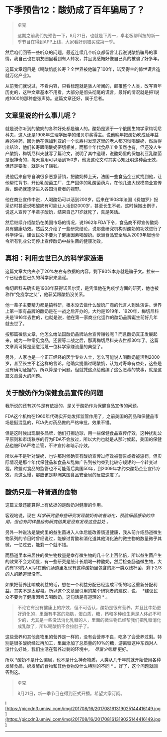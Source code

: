 # 下季预告12：酸奶成了百年骗局了？

> 卓克
> 
> 这期之前我们先预告一下，8月21日，也就是下周一，卓老板聊科技的新一季节目在得到APP上线，大家看好别错买成第一季。

然后咱们回答一些听众的问题，最近连续几个听众都留言让我说说酸奶骗局的事情，我自己也在朋友圈里看到有人转发，并且发感慨好像自己真的被骗了好多年。

这篇文章题目是《喝酸奶能长寿？全世界被他骗了100年，诺奖得主的惊世谎言造就万亿产业》。

从前我们就说过，不看内容，只看标题就是骇人听闻的，颠覆整个人类，改写百年历史的，这种文章基本不用看，大部分是彻头彻尾的谎言，最好的情况就是把1说成1000的那种虚张声势。这篇文章还好，属于后者。

## 文章里说的什么事儿呢？

就是说你听到的酸奶的各种好处都是骗人的。酸奶是源于一个俄国生物学家梅切尼科夫，这人还是1908年生理学医学的诺贝尔奖得主。说他晚年把酸奶吹成延年益寿的神药，因为他在保加利亚的一个长寿村发现这里的老人都习惯喝酸奶，然后得出结论，他们长寿跟喝酸奶密切相关，而那个年代食品工业虽然也有，但还没人生产酸奶，梅切尼科夫就写了篇论文，说明了其中道理，说酸奶里的保加利亚乳酸菌是很神奇的，每天食用可以活到150岁，他发这论文时其实心知肚明这种菌无效，但还是要发，就是为了赚钱。

说他后来自导自演很多恶意营销，把酸奶捧上天，法国一些食品企业就找到他，让他帮忙背书，开设乳酸菌工厂，生产固体的乳酸菌药片，在他几波大规模商业宣传后，酸奶就逐渐进入各国消费者的视野。

他在商业宣传中说，人喝酸奶可以活到200岁，后来在1908年法国《费加罗》报采访时甚至说喝酸奶有可能让人活到2000岁，甚至长生不老。这时候搬出例子，说这人宣传了半辈子酸奶，结果自己71岁就死了，真是笑话。

然后继续介绍酸奶在美国市场的情况，说1962年FDA下令，食品商不得宣传酸奶具有健康功效。然后又介绍了一些研究结论，说那些研究机构对酸奶的功效进行了科学评估，建议民众不要为了健康因素喝酸奶。欧洲食品安全局从2009年起也命令所有乳业公司停止宣传酸奶中益生菌的健康功效。

## 真相：利用去世已久的科学家造谣

这篇文章大约夹杂了20%左右有依据的内容，剩下80%本身就是骗子文。拉来一个已经去世已久的科学家来造谣。

梅切尼科夫确实是1908年获得诺贝尔奖，是凭借他在免疫学方面的研究，他也被称作“免疫学之父”，他获奖跟酸奶没关系。

他一辈子主要精力都是搞科研，根本没去做什么酸奶厂商的代言人到处演讲。世界上第一家有品牌的酸奶是在一战之后开办的，大约是1919年、1920年，梅切尼科夫是1916年去世的，也就是说，他在第一家商业化运作的酸奶品牌诞生前好几年就去世了。

按那篇微信文章，他怎么给法国酸奶品牌站台宣传赚钱呢？而且酸奶真正发展起来，成为一种常见食品，还要等二战之后，那离梅切尼科夫去世都30年了。这篇文章真可算是恶意污蔑一位科学家赚流量的典型了。

另外，人家也是一个正正经经的医学专业人士，怎么可能说人喝酸奶能活到2000岁，甚至长生不老这样的言论。他确实提倡过喝酸奶，认为对寿命有益处，这些是没有确切证据的，所以算是个问题。但就凭这点给他编了这么恶毒的故事，就是这篇文章最大的问题。

## 关于酸奶作为保健食品宣传的问题

我所说的还有20%是有依据的，是关于酸奶作为保健食品宣传的问题。

FDA这个机构在1960年代确实开始发挥监管作用了，之前美国的药品和保健品市场是挺混乱的，FDA先对药品做的严格审批，效果不错。

但是这时候出现很多品牌，他们打擦边球，用一些保健食品宣传疗效，这种扰乱公平原则和市场秩序的行为FDA不会放过，所以大约也就是从那时候起，美国的保健品也被FDA严格监管，不许宣传和暗示疗效。

所以并不是针对酸奶，也许那时候确实有酸奶宣传过疗效被警告或者被惩罚，但实际情况是那个年代保健品和食品从乱做广告到被约束到比较守规矩的一个转变过程。欧盟对食品的监管也不可能落后美国50年，到2009年才约束酸奶企业宣传疗效，真这么慢，那应该是非洲某国食品安全局的反应速度了。

## 酸奶只是一种普通的食物

这篇文章还能算得上有依据的是酸奶对健康的作用。

客观地说，现在 *科学研究里有些研究发现酸奶有改善消化，预防细菌感染的作用，但也有同样量级的研究结果是没有发现这些益处 。*

另外一种说法是酸奶里的益生菌进入人体后能改善肠道健康，我从前介绍肠道微生物系列的节目时曾经说过，能躲过胃酸和消化道其他消化液的微生物的数量微乎其微，一亿过去，能剩一个就不错。

而肠道里本来居住的微生物数量是幸存微生物的几十亿上百亿倍，所以益生菌产生的效果不会太明显，有一些研究是统计长期喝一种酸奶，然后检查肠道微生物，大约有1/3的人可以在他们肠道里发现有这种酸奶里包含的那一类双歧杆菌，剩下2/3的人的肠道里没有。

如果把营养比喻成利益的话，想在一个利益分配已经达成平衡的地区重新分配利益，其实不是太容易。所以这个文章里引用的某个研究者的建议，说，  *建议民众不要为了健康因素去喝酸奶，这句话是有道理的 * 。

> 不论它有没有健康上的疗效，但不可否认，酸奶是很有营养，并且比牛奶更好消化的，里面有丰富的脂肪，蛋白质，糖，钙和多种维生素是人体必不可少的，尤其是一些没法消化乳糖的人，里面的微生物已经帮我们把乳糖消化成乳酸了，所以喝酸奶不会拉肚子了。

这些营养和其他食物里的营养是一样的，没有会营养不良，吃多了会营养过剩。特别是很多酸奶经过再加工，里面添加了总质量的10%的糖，游离糖这种东西对人没什么好处，我们生活在营养过剩的环境中，  *尽量少吃糖* 更好。

所以 *酸奶不是什么骗局，也不是什么神奇物质，人类从几千年前就开始使用各种发酵食品，奶发酵的食物和其他食物没什么特别的不同 * 。好了，这个问题就回答到这。

> 卓克
> 
> 8月21日，新一季节目在得到正式开播。希望大家订阅。

![https://piccdn3.umiwi.com/img/201708/16/201708161319025144416149.jpg](https://piccdn3.umiwi.com/img/201708/16/201708161319025144416149.jpg)

---
